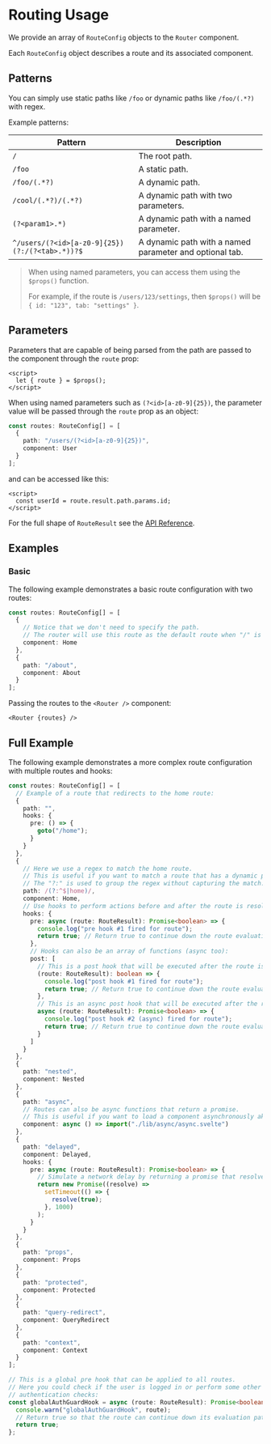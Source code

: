 # Routing Usage

We provide an array of `RouteConfig` objects to the `Router` component.

Each `RouteConfig` object describes a route and its associated component.

## Patterns

You can simply use static paths like `/foo` or dynamic paths like `/foo/(.*?)` with regex.

Example patterns:

| Pattern                                        | Description                                             |
| ---------------------------------------------- | ------------------------------------------------------- |
| `/`                                            | The root path.                                          |
| `/foo`                                         | A static path.                                          |
| `/foo/(.*?)`                                   | A dynamic path.                                         |
| `/cool/(.*?)/(.*?)`                            | A dynamic path with two parameters.                     |
| `(?<param1>.*)`                                | A dynamic path with a named parameter.                  |
| `^/users/(?<id>[a-z0-9]{25})(?:/(?<tab>.*))?$` | A dynamic path with a named parameter and optional tab. |

> When using named parameters, you can access them using the `$props()` function.
>
> For example, if the route is `/users/123/settings`, then `$props()` will be `{ id: "123", tab: "settings" }`.

## Parameters

Parameters that are capable of being parsed from the path are passed to the component through the `route` prop:

```svelte
<script>
  let { route } = $props();
</script>
```

When using named parameters such as `(?<id>[a-z0-9]{25})`, the parameter value will be passed through the `route` prop as an object:

```ts
const routes: RouteConfig[] = [
  {
    path: "/users/(?<id>[a-z0-9]{25})",
    component: User
  }
];
```

and can be accessed like this:

```svelte
<script>
  const userId = route.result.path.params.id;
</script>
```

For the full shape of `RouteResult` see the [API Reference](https://github.com/mateothegreat/svelte5-router/blob/main/src/lib/route.svelte.ts#L24).

## Examples

### Basic

The following example demonstrates a basic route configuration with two routes:

```ts
const routes: RouteConfig[] = [
  {
    // Notice that we don't need to specify the path.
    // The router will use this route as the default route when "/" is visited.
    component: Home
  },
  {
    path: "/about",
    component: About
  }
];
```

Passing the routes to the `<Router />` component:

```svelte
<Router {routes} />
```

## Full Example

The following example demonstrates a more complex route configuration with multiple routes and hooks:

```ts
const routes: RouteConfig[] = [
  // Example of a route that redirects to the home route:
  {
    path: "",
    hooks: {
      pre: () => {
        goto("/home");
      }
    }
  },
  {
    // Here we use a regex to match the home route.
    // This is useful if you want to match a route that has a dynamic path.
    // The "?:" is used to group the regex without capturing the match:
    path: /(?:^$|home)/,
    component: Home,
    // Use hooks to perform actions before and after the route is resolved:
    hooks: {
      pre: async (route: RouteResult): Promise<boolean> => {
        console.log("pre hook #1 fired for route");
        return true; // Return true to continue down the route evaluation path.
      },
      // Hooks can also be an array of functions (async too):
      post: [
        // This is a post hook that will be executed after the route is resolved:
        (route: RouteResult): boolean => {
          console.log("post hook #1 fired for route");
          return true; // Return true to continue down the route evaluation path.
        },
        // This is an async post hook that will be executed after the route is resolved:
        async (route: RouteResult): Promise<boolean> => {
          console.log("post hook #2 (async) fired for route");
          return true; // Return true to continue down the route evaluation path.
        }
      ]
    }
  },
  {
    path: "nested",
    component: Nested
  },
  {
    path: "async",
    // Routes can also be async functions that return a promise.
    // This is useful if you want to load a component asynchronously aka "lazy loading":
    component: async () => import("./lib/async/async.svelte")
  },
  {
    path: "delayed",
    component: Delayed,
    hooks: {
      pre: async (route: RouteResult): Promise<boolean> => {
        // Simulate a network delay by returning a promise that resolves after a second:
        return new Promise((resolve) =>
          setTimeout(() => {
            resolve(true);
          }, 1000)
        );
      }
    }
  },
  {
    path: "props",
    component: Props
  },
  {
    path: "protected",
    component: Protected
  },
  {
    path: "query-redirect",
    component: QueryRedirect
  },
  {
    path: "context",
    component: Context
  }
];

// This is a global pre hook that can be applied to all routes.
// Here you could check if the user is logged in or perform some other
// authentication checks:
const globalAuthGuardHook = async (route: RouteResult): Promise<boolean> => {
  console.warn("globalAuthGuardHook", route);
  // Return true so that the route can continue down its evaluation path.
  return true;
};
```
